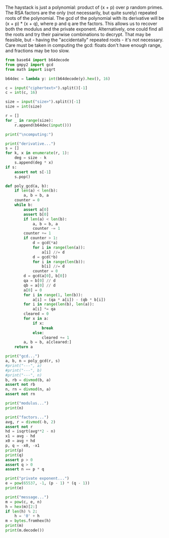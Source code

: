 The haystack is just a polynomial: product of (x + p) over p random primes.
The RSA factors are the only (not necessarily, but quite surely) repeated roots of the polynomial.
The gcd of the polynomial with its derivative will be (x + p) * (x + q), where p and q are the factors.
This allows us to recover both the modulus and the private exponent.
Alternatively, one could find all the roots and try their pairwise combinations to decrypt.
That may be feasible, but - having the "accidentally" repeated roots - it's not necessary.
Care must be taken in computing the gcd: floats don't have enough range, and fractions may be too slow.

```Python
from base64 import b64decode
from gmpy2 import gcd
from math import isqrt

b64dec = lambda y: int(b64decode(y).hex(), 16)

c = input("ciphertext>").split()[-1]
c = int(c, 16)

size = input("size>").split()[-1]
size = int(size)

r = []
for _ in range(size):
	r.append(b64dec(input()))

print("\ncomputing:")

print("derivative...")
s = []
for k, x in enumerate(r, 1):
	deg = size - k
	s.append(deg * x)
if s:
	assert not s[-1]
	s.pop()

def poly_gcd(a, b):
	if len(a) < len(b):
		a, b = b, a
	counter = 0
	while b:
		assert a[0]
		assert b[0]
		if len(a) < len(b):
			a, b = b, a
			counter -= 1
		counter += 1
		if counter > 1:
			d = gcd(*a)
			for i in range(len(a)):
				a[i] //= d
			d = gcd(*b)
			for i in range(len(b)):
				b[i] //= d
			counter = 0
		d = gcd(a[0], b[0])
		qa = b[0] // d
		qb = a[0] // d
		a[0] = 0
		for i in range(1, len(b)):
			a[i] = (qa * a[i]) - (qb * b[i])
		for i in range(len(b), len(a)):
			a[i] *= qa
		cleared = 0
		for x in a:
			if x:
				break
			else:
				cleared += 1
		a, b = b, a[cleared:]
	return a

print("gcd...")
a, b, n = poly_gcd(r, s)
#print("---", a)
#print("---", b)
#print("---", n)
b, rb = divmod(b, a)
assert not rb
n, rn = divmod(n, a)
assert not rn

print("modulus...")
print(n)

print("factors...")
avg, r = divmod(-b, 2)
assert not r
hd = isqrt(avg**2 - n)
x1 = avg - hd
x0 = avg + hd
p, q = -x0, -x1
print(p)
print(q)
assert p > 0
assert q > 0
assert n == p * q

print("private exponent...")
e = pow(65537, -1, (p - 1) * (q - 1))
print(e)

print("message...")
m = pow(c, e, n)
h = hex(m)[2:]
if len(h) % 2:
	h = '0' + h
m = bytes.fromhex(h)
print(m)
print(m.decode())
```
